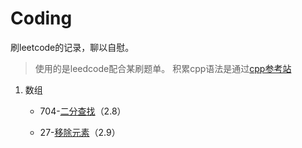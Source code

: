 # Coding
刷leetcode的记录，聊以自慰。
>使用的是leedcode配合某刷题单。
>积累cpp语法是通过[cpp参考站](https://legacy.cplusplus.com/reference/)
1. 数组
	
	- 704-[二分查找](./数组/704-二分查找.md)（2.8）
	
	- 27-[移除元素](./数组/27-移除元素.md)（2.9）

